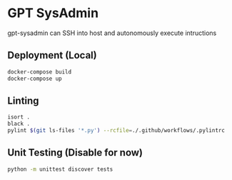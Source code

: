 # GPT SysAdmin

gpt-sysadmin can SSH into host and autonomously execute intructions

## Deployment (Local)

```bash
docker-compose build
docker-compose up
```

## Linting

```bash
isort .
black .
pylint $(git ls-files '*.py') --rcfile=./.github/workflows/.pylintrc
```

## Unit Testing (Disable for now)

```bash
python -m unittest discover tests
```
